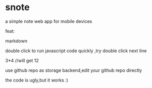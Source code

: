 # snote
a simple note web app for mobile devices 

feat:

markdown 

double click to run javascript code quickly ,try double click next line

3*4  //will get 12

use github repo  as storage backend,edit your github repo directly

the code is ugly,but it works :)























